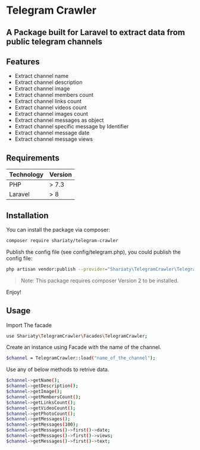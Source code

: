 # Telegram Crawler
## A Package built for Laravel to extract data from public telegram channels

## Features

- Extract channel name
- Extract channel description
- Extract channel image
- Extract channel members count
- Extract channel links count
- Extract channel videos count
- Extract channel images count
- Extract channel messages as object
- Extract channel specific message by Identifier
- Extract channel message date
- Extract channel message views

## Requirements
| Technology | Version |
| ------ | ------ |
| PHP | > 7.3 |
| Laravel |  > 8 |

## Installation
You can install the package via composer:

```sh
composer require shariaty/telegram-crawler
```

Publish the config file (see config/telegram.php), you could publish the config file:

```sh
php artisan vendor:publish --provider="Shariaty\TelegramCrawler\TelegramCrawlerServiceProvider"
```
> Note: This package requires composer Version 2 to be installed.

Enjoy!


## Usage
Import The facade
```sh
use Shariaty\TelegramCrawler\Facades\TelegramCrawler;
```
Create an instance using Facade with the name of the channel.
```sh
$channel = TelegramCrawler::load("name_of_the_channel");
```
Use any of below methods to retrive data.
```sh
$channel->getName();
$channel->getDescription();
$channel->getImage();
$channel->getMembersCount();
$channel->getLinksCount();   
$channel->getVideoCount();  
$channel->getPhotoCount();
$channel->getMessages();
$channel->getMessages(100);
$channel->getMessages()->first()->date;
$channel->getMessages()->first()->views;
$channel->getMessages()->first()->text;
```
